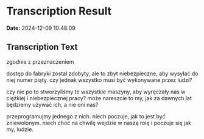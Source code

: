 ﻿# Transcription Result
**Date:** 2024-12-09 10:48:09

## Transcription Text

zgodnie z przeznaczeniem

dostęp do fabryki został zdobyty, ale to zbyt niebezpieczne, aby wysyłać do niej numer piąty. czy jednak wszystko musi być wykonywane przez ludzi?

czy nie po to stworzyliśmy te wszystkie maszyny, aby wyręczały nas w ciężkiej i niebezpiecznej pracy? może nareszcie to my, jak za dawnych lat będziemy używać ich, a nie oni nas?

przeprogramujmy jednego z nich. niech poczuje, jak to jest być zniewolonym. niech choć na chwilę wejdzie w naszą rolę i poczuje się jak my, ludzie.
